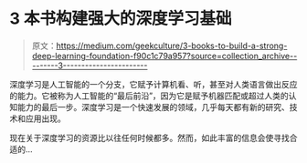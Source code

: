 # 3 本书构建强大的深度学习基础

> 原文：<https://medium.com/geekculture/3-books-to-build-a-strong-deep-learning-foundation-f90c1c79a957?source=collection_archive---------3----------------------->

深度学习是人工智能的一个分支，它赋予计算机看、听，甚至对人类语言做出反应的能力。它被称为人工智能的“最后前沿”，因为它是赋予机器匹配或超过人类的认知能力的最后一步。深度学习是一个快速发展的领域，几乎每天都有新的研究、技术和应用出现。

现在关于深度学习的资源比以往任何时候都多。然而，如此丰富的信息会使寻找合适的…